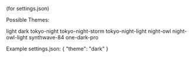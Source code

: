 (for settings.json)

Possible Themes:

light
dark
tokyo-night
tokyo-night-storm
tokyo-night-light
night-owl
night-owl-light
synthwave-84
one-dark-pro

Example settings.json:
{
  "theme": "dark"
}
